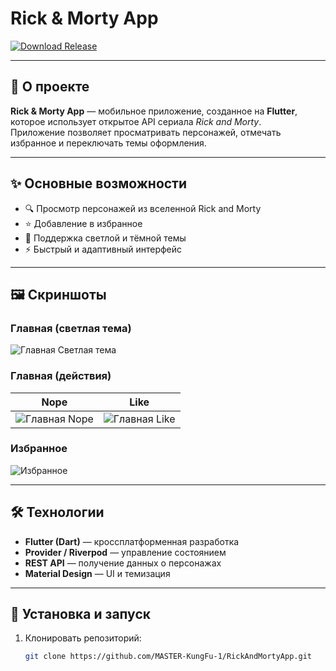 # Rick & Morty App

[![Download Release](https://img.shields.io/badge/⬇️%20Download%20Latest%20Release-blue?style=for-the-badge&logo=github)](https://github.com/MASTER-KungFu-1/RickAndMortyApp/releases)

---

## 📖 О проекте

**Rick & Morty App** — мобильное приложение, созданное на **Flutter**, которое использует открытое API сериала *Rick and Morty*.  
Приложение позволяет просматривать персонажей, отмечать избранное и переключать темы оформления.

---

## ✨ Основные возможности

- 🔍 Просмотр персонажей из вселенной Rick and Morty  
- ⭐ Добавление в избранное  
- 🌙 Поддержка светлой и тёмной темы  
- ⚡ Быстрый и адаптивный интерфейс  

---

## 🖼️ Скриншоты

### Главная (светлая тема)
![Главная Светлая тема](https://github.com/user-attachments/assets/3070fcc9-2276-4357-b440-1f90de9644d3)

### Главная (действия)
| Nope | Like |
|------|------|
| ![Главная Nope](https://github.com/user-attachments/assets/579572c4-8070-4758-bfb9-194349ed4eb5) | ![Главная Like](https://github.com/user-attachments/assets/b386c37a-6b25-4992-85dd-a4fe5040b888) |

### Избранное
![Избранное](https://github.com/user-attachments/assets/7ab63979-78af-40ef-8f0e-f6a2fd287242)

---

## 🛠️ Технологии

- **Flutter (Dart)** — кроссплатформенная разработка  
- **Provider / Riverpod** — управление состоянием  
- **REST API** — получение данных о персонажах  
- **Material Design** — UI и темизация  

---

## 🚀 Установка и запуск

1. Клонировать репозиторий:
   ```bash
   git clone https://github.com/MASTER-KungFu-1/RickAndMortyApp.git
